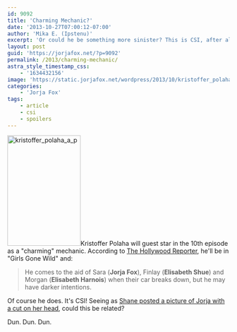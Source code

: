 ```yaml
---
id: 9092
title: 'Charming Mechanic?'
date: '2013-10-27T07:00:12-07:00'
author: 'Mika E. (Ipstenu)'
excerpt: 'Or could he be something more sinister? This is CSI, after all.'
layout: post
guid: 'https://jorjafox.net/?p=9092'
permalink: /2013/charming-mechanic/
astra_style_timestamp_css:
    - '1634432156'
image: 'https://static.jorjafox.net/wordpress/2013/10/kristoffer_polaha_a_p.jpg'
categories:
    - 'Jorja Fox'
tags:
    - article
    - csi
    - spoilers
---
```


<img class="alignleft size-medium wp-image-9093" alt="kristoffer_polaha_a_p" src="//static.jorjafox.net/wordpress/2013/10/kristoffer_polaha_a_p.jpg" width="166" height="250" />Kristoffer Polaha will guest star in the 10th episode as a "charming" mechanic. According to <a href="http://www.hollywoodreporter.com/live-feed/csi-kristoffer-polaha-guest-star-650801">The Hollywood Reporter</a>, he'll be in "Girls Gone Wild" and:
<blockquote>He comes to the aid of Sara (<strong>Jorja Fox</strong>), Finlay (<strong>Elisabeth Shue</strong>) and Morgan (<strong>Elisabeth Harnois</strong>) when their car breaks down, but he may have darker intentions.</blockquote>
Of course he does. It's CSI! Seeing as <a title="Shane Gone Wild" href="https://jorjafox.net/2013/shane-gone-wild/">Shane posted a picture of Jorja with a cut on her head</a>, could this be related?

Dun. Dun. Dun.